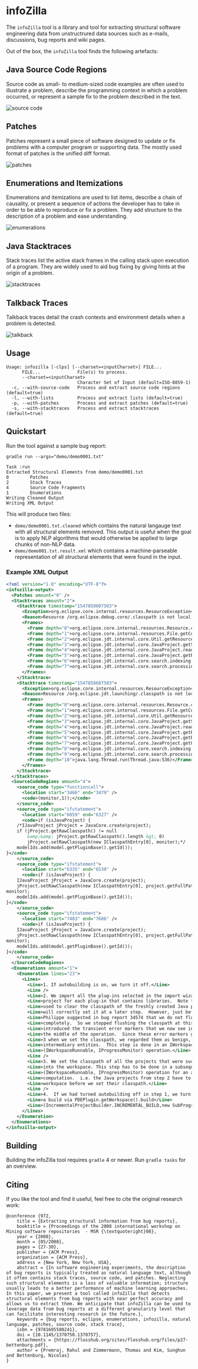 # infoZilla
The `infoZilla` tool is a library and tool for extracting structural software engineering data from unstructrured data sources such as e-mails, discussions, bug reports and wiki pages.

Out of the box, the `infoZilla` tool finds the following artefacts:

## Java Source Code Regions
Source code as small- to medium-sized code examples are often used to illustrate a problem, describe the programming context in which a problem occurred, or represent a sample fix to the problem described in the text.

![source code](docs/annotated_source.png)

## Patches

Patches represent a small piece of software designed to update or fix problems with a computer program or supporting data. The mostly used format of patches is the unified diff format.

![patches](docs/annotated_patch.png)

## Enumerations and Itemizations
Enumerations and itemizations are used to list items, describe a chain of causality, or present a sequence of actions the developer has to take in order to be able to reproduce or fix a problem. They add structure to the description of a problem and  ease understanding.

![enumerations](docs/annotated_enum.png)

## Java Stacktraces
Stack traces list the active stack frames in the calling stack upon execution of a program. They are widely used to aid bug fixing by giving hints at the origin of a problem.

![stacktraces](docs/annotated_trace.png)

## Talkback Traces
Talkback traces detail the crash contexts and environment details when a problem is detected.

![talkback](docs/annotated_talkback.png)

## Usage
```
Usage: infozilla [-clps] [--charset=<inputCharset>] FILE...
      FILE...              File(s) to process.
      --charset=<inputCharset>
                           Character Set of Input (default=ISO-8859-1)
  -c, --with-source-code   Process and extract source code regions (default=true)
  -l, --with-lists         Process and extract lists (default=true)
  -p, --with-patches       Process and extract patches (default=true)
  -s, --with-stacktraces   Process and extract stacktraces (default=true)
```

## Quickstart
Run the tool against a sample bug report:

```
gradle run --args="demo/demo0001.txt"

Task :run
Extracted Structural Elements from demo/demo0001.txt
0        Patches
2        Stack Traces
4        Source Code Fragments
1        Enumerations
Writing Cleaned Output
Writing XML Output
```

This will produce two files: 
- `demo/demo0001.txt.cleaned` which contains the natural langauge text with all structural elements removed. This output is useful when the goal is to apply NLP algorithms that would otherwise be applied to large chunks of non-NLP data.
- `demo/demo001.txt.result.xml` which contains a machine-parseable representation of all structural elements that were found in the input.

### Example XML Output
```xml
<?xml version="1.0" encoding="UTF-8"?>
<infozilla-output>
  <Patches amount="0" />
  <Stacktraces amount="2">
    <Stacktrace timestamp="1547858607503">
      <Exception>org.eclipse.core.internal.resources.ResourceException</Exception>
      <Reason>Resource /org.eclipse.debug.core/.classpath is not local.</Reason>
      <Frames>
        <Frame depth="0">org.eclipse.core.internal.resources.Resource.checkLocal(Resource.java:313)</Frame>
        <Frame depth="1">org.eclipse.core.internal.resources.File.getContents(File.java:213)</Frame>
        <Frame depth="2">org.eclipse.jdt.internal.core.Util.getResourceContentsAsByteArray(Util.java:671)</Frame>
        <Frame depth="3">org.eclipse.jdt.internal.core.JavaProject.getSharedProperty(JavaProject.java:1793)</Frame>
        <Frame depth="4">org.eclipse.jdt.internal.core.JavaProject.readClasspathFile(JavaProject.java:2089)</Frame>
        <Frame depth="5">org.eclipse.jdt.internal.core.JavaProject.getRawClasspath(JavaProject.java:1579)</Frame>
        <Frame depth="6">org.eclipse.jdt.internal.core.search.indexing.IndexAllProject.execute(IndexAllProject.java:77)</Frame>
        <Frame depth="7">org.eclipse.jdt.internal.core.search.processing.JobManager.run(JobManager.java:371)</Frame>
      </Frames>
    </Stacktrace>
    <Stacktrace timestamp="1547858607503">
      <Exception>org.eclipse.core.internal.resources.ResourceException</Exception>
      <Reason>Resource /org.eclipse.jdt.launching/.classpath is not local.</Reason>
      <Frames>
        <Frame depth="0">org.eclipse.core.internal.resources.Resource.checkLocal(Resource.java:307)</Frame>
        <Frame depth="1">org.eclipse.core.internal.resources.File.getContents(File.java:213)</Frame>
        <Frame depth="2">org.eclipse.jdt.internal.core.Util.getResourceContentsAsByteArray(Util.java:677)</Frame>
        <Frame depth="3">org.eclipse.jdt.internal.core.JavaProject.getSharedProperty(JavaProject.java:1809)</Frame>
        <Frame depth="4">org.eclipse.jdt.internal.core.JavaProject.readClasspathFile(JavaProject.java:2105)</Frame>
        <Frame depth="5">org.eclipse.jdt.internal.core.JavaProject.getRawClasspath(JavaProject.java:1593)</Frame>
        <Frame depth="6">org.eclipse.jdt.internal.core.JavaProject.getRawClasspath(JavaProject.java:1583)</Frame>
        <Frame depth="7">org.eclipse.jdt.internal.core.JavaProject.getOutputLocation(JavaProject.java:1375)</Frame>
        <Frame depth="8">org.eclipse.jdt.internal.core.search.indexing.IndexAllProject.execute(IndexAllProject.java:90)</Frame>
        <Frame depth="9">org.eclipse.jdt.internal.core.search.processing.JobManager.run(JobManager.java:375)</Frame>
        <Frame depth="10">java.lang.Thread.run(Thread.java:536)</Frame>
      </Frames>
    </Stacktrace>
  </Stacktraces>
  <SourceCodeRegions amount="4">
    <source_code type="functioncall">
      <location start="3466" end="3479" />
      <code>(monitor,1));</code>
    </source_code>
    <source_code type="ifstatement">
      <location start="6059" end="6327" />
      <code>if (isJavaProject) {
	/*IJavaProject jProject = JavaCore.create(project);
	if (jProject.getRawClasspath() != null
		&amp;&amp; jProject.getRawClasspath().length &gt; 0)
		jProject.setRawClasspath(new IClasspathEntry[0], monitor);*/
	modelIds.add(model.getPluginBase().getId());
}</code>
    </source_code>
    <source_code type="ifstatement">
      <location start="6335" end="6538" />
      <code>if (isJavaProject) {
	IJavaProject jProject = JavaCore.create(project);
	jProject.setRawClasspath(new IClasspathEntry[0], project.getFullPath(),
monitor);
	modelIds.add(model.getPluginBase().getId());
}</code>
    </source_code>
    <source_code type="ifstatement">
      <location start="7483" end="7686" />
      <code>if (isJavaProject) {
	IJavaProject jProject = JavaCore.create(project);
	jProject.setRawClasspath(new IClasspathEntry[0], project.getFullPath(),
monitor);
	modelIds.add(model.getPluginBase().getId());
}</code>
    </source_code>
  </SourceCodeRegions>
  <Enumerations amount="1">
    <Enumeration lines="23">
      <Lines>
        <Line>1. If autobuilding is on, we turn it off.</Line>
        <Line />
        <Line>2. We import all the plug-ins selected in the import wizard and create a Java</Line>
        <Line>project for each plug-in that contains libraries.  Note that at this step, we</Line>
        <Line>used to clear the classpath of the freshly created Java project because we</Line>
        <Line>will correctly set it at a later step.  However, just before we released 2.1,</Line>
        <Line>Philippe suggested in bug report 34574 that we do not flush the classpath</Line>
        <Line>completely.  So we stopped flushing the classpath at this point, and this</Line>
        <Line>introduced the transient error markers that we now see in the Problems view in</Line>
        <Line>the middle of the operation.  Since these error markers go away later in step</Line>
        <Line>3 when we set the classpath, we regarded them as benign, yet still annoying,</Line>
        <Line>intermediary entities.  This step is done in an IWorkspace.run</Line>
        <Line>(IWorkspaceRunnable, IProgressMonitor) operation.</Line>
        <Line />
        <Line>3. We set the classpath of all the projects that were succesfully imported</Line>
        <Line>into the workspace. This step has to be done in a subsequent IWorkspace.run</Line>
        <Line>(IWorkspaceRunnable, IProgressMonitor) operation for an accurate classpath</Line>
        <Line>computation.  i.e. the Java projects from step 2 have to become part of the</Line>
        <Line>workspace before we set their classpath.</Line>
        <Line />
        <Line>4.  If we had turned autobuilding off in step 1, we turn it back on and invoke</Line>
        <Line>a build via PDEPlugin.getWorkspace().build</Line>
        <Line>(IncrementalProjectBuilder.INCREMENTAL_BUILD,new SubProgressMonitor</Line>
      </Lines>
    </Enumeration>
  </Enumerations>
</infozilla-output>
```

## Building
Building the infoZilla tool requires `gradle` 4 or newer. Run `gradle tasks` for an overview.


## Citing
If you like the tool and find it useful, feel free to cite the original research work:
```
@conference {972,
	title = {Extracting structural information from bug reports},
	booktitle = {Proceedings of the 2008 international workshop on Mining software repositories  - MSR {\textquoteright}08},
	year = {2008},
	month = {05/2008},
	pages = {27-30},
	publisher = {ACM Press},
	organization = {ACM Press},
	address = {New York, New York, USA},
	abstract = {In software engineering experiments, the description of bug reports is typically treated as natural language text, although it often contains stack traces, source code, and patches. Neglecting such structural elements is a loss of valuable information; structure usually leads to a better performance of machine learning approaches. In this paper, we present a tool called infoZilla that detects structural elements from bug reports with near perfect accuracy and allows us to extract them. We anticipate that infoZilla can be used to leverage data from bug reports at a different granularity level that can facilitate interesting research in the future.},
	keywords = {bug reports, eclipse, enumerations, infozilla, natural language, patches, source code, stack trace},
	isbn = {9781605580241},
	doi = {10.1145/1370750.1370757},
	attachments = {https://flosshub.org/sites/flosshub.org/files/p27-bettenburg.pdf},
	author = {Premraj, Rahul and Zimmermann, Thomas and Kim, Sunghun and Bettenburg, Nicolas}
}

```
